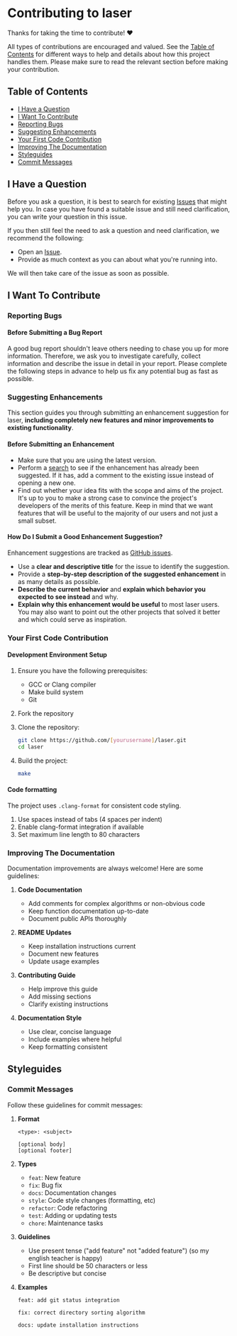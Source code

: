 # Contributing to laser

Thanks for taking the time to contribute! :heart:

All types of contributions are encouraged and valued. 
See the [Table of Contents](#table-of-contents) for different ways to help and 
details about how this project handles them. Please make sure to read the 
relevant section before making your contribution.

## Table of Contents

- [I Have a Question](#i-have-a-question)
- [I Want To Contribute](#i-want-to-contribute)
- [Reporting Bugs](#reporting-bugs)
- [Suggesting Enhancements](#suggesting-enhancements)
- [Your First Code Contribution](#your-first-code-contribution)
- [Improving The Documentation](#improving-the-documentation)
- [Styleguides](#styleguides)
- [Commit Messages](#commit-messages)

## I Have a Question

Before you ask a question, it is best to search for existing 
[Issues](https://github.com/jmattaa/laser/issues) that might help you. 
In case you have found a suitable issue and still need clarification, 
you can write your question in this issue.

If you then still feel the need to ask a 
question and need clarification, we recommend the following:

- Open an [Issue](https://github.com/jmattaa/laser/issues/new).
- Provide as much context as you can about what you're running into.

We will then take care of the issue as soon as possible.

## I Want To Contribute

### Reporting Bugs

#### Before Submitting a Bug Report

A good bug report shouldn't leave others needing to chase you up for more 
information. Therefore, we ask you to investigate carefully, collect 
information and describe the issue in detail in your report.
Please complete the following steps in advance to help us fix any potential bug 
as fast as possible.

### Suggesting Enhancements

This section guides you through submitting an enhancement suggestion for laser, 
**including completely new features and minor improvements to existing 
functionality**. 

#### Before Submitting an Enhancement

- Make sure that you are using the latest version.
- Perform a [search](https://github.com/jmattaa/laser/issues) to see 
if the enhancement has already been suggested. If it has, add a comment to the 
existing issue instead of opening a new one.
- Find out whether your idea fits with the scope and aims of the project. It's 
up to you to make a strong case to convince the project's developers of the 
merits of this feature. Keep in mind that we want features that will be useful 
to the majority of our users and not just a small subset. 

#### How Do I Submit a Good Enhancement Suggestion?

Enhancement suggestions are tracked as 
[GitHub issues](https://github.com/jmattaa/laser/issues).

- Use a **clear and descriptive title** for the issue to identify the suggestion.
- Provide a **step-by-step description of the suggested enhancement** in as 
many details as possible.
- **Describe the current behavior** and **explain which behavior you expected 
to see instead** and why. 
- **Explain why this enhancement would be useful** to most laser users. You may 
also want to point out the other projects that solved it better and which could 
serve as inspiration.

### Your First Code Contribution

#### Development Environment Setup

1. Ensure you have the following prerequisites:
   - GCC or Clang compiler
   - Make build system
   - Git

2. Fork the repository

3. Clone the repository:
   ```bash
   git clone https://github.com/[yourusername]/laser.git
   cd laser
   ```

4. Build the project:
   ```bash
   make
   ```

#### Code formatting 

The project uses `.clang-format` for consistent code styling.

1. Use spaces instead of tabs (4 spaces per indent)
2. Enable clang-format integration if available
3. Set maximum line length to 80 characters

### Improving The Documentation

Documentation improvements are always welcome! Here are some guidelines:

1. **Code Documentation**
   - Add comments for complex algorithms or non-obvious code
   - Keep function documentation up-to-date
   - Document public APIs thoroughly

2. **README Updates**
   - Keep installation instructions current
   - Document new features
   - Update usage examples

3. **Contributing Guide**
   - Help improve this guide
   - Add missing sections
   - Clarify existing instructions

4. **Documentation Style**
   - Use clear, concise language
   - Include examples where helpful
   - Keep formatting consistent

## Styleguides
### Commit Messages

Follow these guidelines for commit messages:

1. **Format**
   ```
   <type>: <subject>

   [optional body]
   [optional footer]
   ```

2. **Types**
   - `feat`: New feature
   - `fix`: Bug fix
   - `docs`: Documentation changes
   - `style`: Code style changes (formatting, etc)
   - `refactor`: Code refactoring
   - `test`: Adding or updating tests
   - `chore`: Maintenance tasks

3. **Guidelines**
   - Use present tense ("add feature" not "added feature") 
   (so my english teacher is happy)
   - First line should be 50 characters or less
   - Be descriptive but concise

4. **Examples**
   ```
   feat: add git status integration
   
   fix: correct directory sorting algorithm
   
   docs: update installation instructions
   ```
